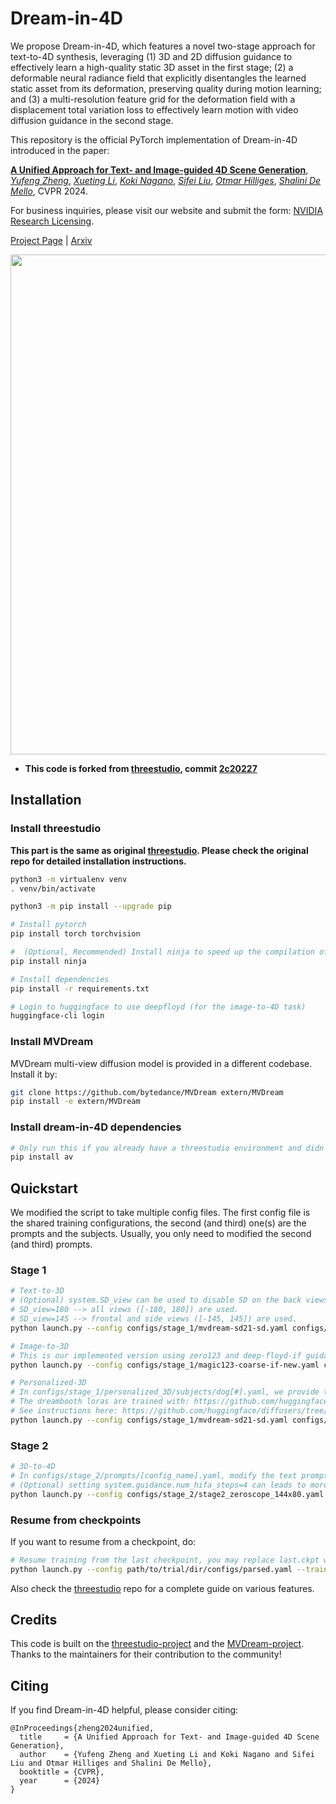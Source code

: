 # Dream-in-4D

We propose Dream-in-4D, which features a novel two-stage approach for text-to-4D synthesis, leveraging 
(1) 3D and 2D diffusion guidance to effectively learn a high-quality static 3D asset in the first stage; 
(2) a deformable neural radiance field that explicitly disentangles the learned static asset from its 
deformation, preserving quality during motion learning; and (3) a multi-resolution feature grid for the 
deformation field with a displacement total variation loss to effectively learn motion with video 
diffusion guidance in the second stage. 

This repository is the official PyTorch implementation of Dream-in-4D introduced in the paper:

[**A Unified Approach for Text- and Image-guided 4D Scene Generation**](https://arxiv.org/abs/2311.16854),
[*Yufeng Zheng*](https://ait.ethz.ch/people/zhengyuf),
[*Xueting Li*](https://research.nvidia.com/person/xueting-li),
[*Koki Nagano*](https://luminohope.org/),
[*Sifei Liu*](https://sifeiliu.net/),
[*Otmar Hilliges*](https://ait.ethz.ch/people/hilliges),
[*Shalini De Mello*](https://research.nvidia.com/person/shalini-de-mello), 
CVPR 2024.

For business inquiries, please visit our website and submit the form: [NVIDIA Research Licensing](https://www.nvidia.com/en-us/research/inquiries/).

[Project Page](https://research.nvidia.com/labs/nxp/dream-in-4d/) | [Arxiv](https://arxiv.org/abs/2311.16854) 

<img src="https://github.com/NVlabs/dream-in-4d/raw/master/asset/teaser_1280_small.gif" width="800">

- **This code is forked from [threestudio](https://github.com/threestudio-project/threestudio), commit [2c20227](https://github.com/threestudio-project/threestudio/tree/2c202276747a892cfc1ded8e27a005715be8f5f2)**

## Installation

### Install threestudio

**This part is the same as original [threestudio](https://github.com/threestudio-project/threestudio). Please check the original repo for detailed installation instructions.**

```sh
python3 -m virtualenv venv
. venv/bin/activate

python3 -m pip install --upgrade pip

# Install pytorch
pip install torch torchvision

#  (Optional, Recommended) Install ninja to speed up the compilation of CUDA extensions
pip install ninja

# Install dependencies
pip install -r requirements.txt

# Login to huggingface to use deepfloyd (for the image-to-4D task)
huggingface-cli login
```
### Install MVDream
MVDream multi-view diffusion model is provided in a different codebase. Install it by:

```sh
git clone https://github.com/bytedance/MVDream extern/MVDream
pip install -e extern/MVDream 
```
### Install dream-in-4D dependencies
```sh
# Only run this if you already have a threestudio environment and didn't re-install requirements.txt from our repo
pip install av 
```





## Quickstart
We modified the script to take multiple config files. The first config file is the shared training configurations, the second (and third) one(s) are the prompts and the subjects. Usually, you only need to modified the second (and third) prompts.  
### Stage 1
```sh
# Text-to-3D
# (Optional) system.SD_view can be used to disable SD on the back views. 
# SD_view=180 --> all views ([-180, 180]) are used. 
# SD_view=145 --> frontal and side views ([-145, 145]) are used. 
python launch.py --config configs/stage_1/mvdream-sd21-sd.yaml configs/stage_1/text-to-3D/dog_superhero.yaml --train --gpu 0 system.SD_view=180

# Image-to-3D
# This is our implemented version using zero123 and deep-floyd-if guidance, which converges faster than threestudio's implementation.
python launch.py --config configs/stage_1/magic123-coarse-if-new.yaml configs/stage_1/image-to-3D/corgi.yaml --train --gpu 0  

# Personalized-3D
# In configs/stage_1/personalized_3D/subjects/dog[#].yaml, we provide the lora attention processor weights for the personalized StableDiffusion models trained with Dreambooth.
# The dreambooth loras are trained with: https://github.com/huggingface/diffusers/blob/main/examples/dreambooth/train_dreambooth_lora.py
# See instructions here: https://github.com/huggingface/diffusers/tree/main/examples/dreambooth#training-with-low-rank-adaptation-of-large-language-models-lora
python launch.py --config configs/stage_1/mvdream-sd21-sd.yaml configs/stage_1/personalized_3D/prompts/superhero_sks_dog_wearing_red_cape_is_flying_through_the_sky.yaml configs/stage_1/personalized_3D/subjects/dog8.yaml --train --gpu 0 system.SD_view=180
```

### Stage 2
```sh
# 3D-to-4D
# In configs/stage_2/prompts/[config_name].yaml, modify the text prompt and set system.geometry_convert_from to the ckpt from the static stage
# (Optional) setting system.guidance.num_hifa_steps=4 can leads to more stable motions, at the cost of training time. By default, system.guidance.num_hifa_steps=1. 
python launch.py --config configs/stage_2/stage2_zeroscope_144x80.yaml configs/stage_2/prompts/fish.yaml --train --gpu 0 
```
### Resume from checkpoints

If you want to resume from a checkpoint, do:
```sh
# Resume training from the last checkpoint, you may replace last.ckpt with any other checkpoints
python launch.py --config path/to/trial/dir/configs/parsed.yaml --train --gpu 0 resume=path/to/trial/dir/ckpts/last.ckpt
```
Also check the [threestudio](https://github.com/threestudio-project/threestudio) repo for a complete guide on various features.
## Credits

This code is built on the [threestudio-project](https://github.com/threestudio-project/threestudio) and the [MVDream-project](https://github.com/bytedance/MVDream-threestudio). Thanks to the maintainers for their contribution to the community!

## Citing

If you find Dream-in-4D helpful, please consider citing:

```
@InProceedings{zheng2024unified,
  title     = {A Unified Approach for Text- and Image-guided 4D Scene Generation},
  author    = {Yufeng Zheng and Xueting Li and Koki Nagano and Sifei Liu and Otmar Hilliges and Shalini De Mello},
  booktitle = {CVPR},
  year      = {2024}
}

```
